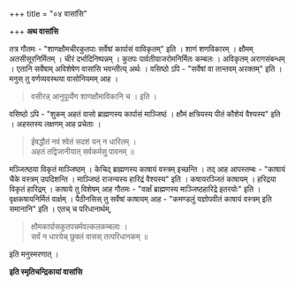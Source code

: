 +++
title = "०४ वासांसि"

+++
**अथ वासांसि**

तत्र गौतमः -  "शाणक्षौमचीरकुतपाः सर्वेषां कार्पासं वाविकृतम्" इति । शाणं शणविकारम् । क्षौमम् अतसीसूरनिर्मितम् । चीरं दर्भादिनिष्पन्नम् । कुतपः पार्वतीयाजरोमनिर्मितः कम्बलः । अविकृतम् अरागसंबन्धम् । एतानि सर्वेषाम् अविशेषेण वासांसि भवन्तीत्य् अर्थः । वसिष्ठो ऽपि -  "सर्वेषां वा तान्तवम् अरक्तम्" इति । मनुस् तु वर्णव्यवस्थया वासोनियमम् आह ।

> वसीरन्न् आनुपूर्व्येण शाणक्षौमाविकानि च । इति ।

वसिष्ठो ऽपि -  "शुकम् अहतं वासो ब्राह्मणस्य कार्पासं माञ्जिष्ठं । क्षौमं क्षत्रियस्य पीतं कौशेयं वैश्यस्य" इति । अहस्तस्य लक्षणम् आह प्रचेताः ।

> ईषद्धौतं नवं श्वेतं सदशं यन् न धारितम् ।  
> अहतं तद्विजानीयात् सर्वकर्मसु पावनम् ॥

मञ्जित्ष्ठया विकृतं माञ्जिष्ठम् । केचिद् ब्राह्मणस्य काषायं वस्त्रम् इच्छन्ति । तद् आह आपस्तम्बः -  "काषायं चैके वस्त्रम् उपदिशन्ति । माञ्जिष्ठं राजन्यस्य हारिद्रं वैश्यस्य" इति । कषायरञ्जितं काषायम् । हरिद्रया विकृतं हारिद्रम् । काषाये तु विशेषम् आह गौतमः -  "वार्क्षं ब्राह्मणस्य माञ्जिष्ठहारिद्रे इतरयोः" इति । वृक्षकषायनिर्मितं वार्क्षम् । पैठीनसिस् तु सर्वेषां काषायम् आह -  "कमण्डलुं यज्ञोपवीतं काषायं वस्त्रम् इति समानानि" इति । एतच् च परिधानार्थम्,

> क्षौमकार्पासकुतपचर्मवल्कलकम्बलाः ।  
> सर्वं न धारयेच् छुक्लं वासस् तत्परिधानकम् ॥

इति मनुस्मरणात् । 

**इति स्मृतिचन्द्रिकायां वासांसि**
